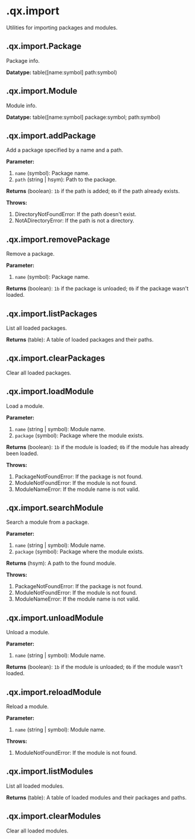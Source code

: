 
# .qx.import


Utilities for importing packages and modules.

## .qx.import.Package


Package info.

**Datatype:** table([name:symbol] path:symbol)

## .qx.import.Module


Module info.

**Datatype:** table([name:symbol] package:symbol; path:symbol)

## .qx.import.addPackage


Add a package specified by a name and a path.

**Parameter:**

1. `name` (symbol):  Package name.
1. `path` (string | hsym):  Path to the package.


**Returns** (boolean):  `1b` if the path is added; `0b` if the path already exists.


**Throws:**

1. DirectoryNotFoundError:  If the path doesn't exist.
1. NotADirectoryError:  If the path is not a directory.

## .qx.import.removePackage


Remove a package.

**Parameter:**

1. `name` (symbol):  Package name.


**Returns** (boolean):  `1b` if the package is unloaded; `0b` if the package wasn't loaded.

## .qx.import.listPackages


List all loaded packages.

**Returns** (table):  A table of loaded packages and their paths.

## .qx.import.clearPackages


Clear all loaded packages.
## .qx.import.loadModule


Load a module.

**Parameter:**

1. `name` (string | symbol):  Module name.
1. `package` (symbol):  Package where the module exists.


**Returns** (boolean):  `1b` if the module is loaded; `0b` if the module has already been loaded.


**Throws:**

1. PackageNotFoundError:  If the package is not found.
1. ModuleNotFoundError:  If the module is not found.
1. ModuleNameError:  If the module name is not valid.

## .qx.import.searchModule


Search a module from a package.

**Parameter:**

1. `name` (string | symbol):  Module name.
1. `package` (symbol):  Package where the module exists.


**Returns** (hsym):  A path to the found module.


**Throws:**

1. PackageNotFoundError:  If the package is not found.
1. ModuleNotFoundError:  If the module is not found.
1. ModuleNameError:  If the module name is not valid.

## .qx.import.unloadModule


Unload a module.

**Parameter:**

1. `name` (string | symbol):  Module name.


**Returns** (boolean):  `1b` if the module is unloaded; `0b` if the module wasn't loaded.

## .qx.import.reloadModule


Reload a module.

**Parameter:**

1. `name` (string | symbol):  Module name.


**Throws:**

1. ModuleNotFoundError:  If the module is not found.

## .qx.import.listModules


List all loaded modules.

**Returns** (table):  A table of loaded modules and their packages and paths.

## .qx.import.clearModules


Clear all loaded modules.